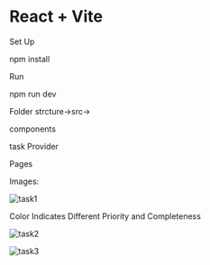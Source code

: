 # React + Vite

Set Up

npm install


Run

npm run dev


Folder strcture->src->

components

task Provider

Pages

Images:

![task1](https://github.com/Uchhia/TaskManager/assets/103598945/5d3025f1-4ea2-4223-84b1-68ce7f215902)

Color Indicates Different Priority and Completeness

![task2](https://github.com/Uchhia/TaskManager/assets/103598945/4c0be076-69fc-4f72-a214-7c2179ca8567)


![task3](https://github.com/Uchhia/TaskManager/assets/103598945/093a7f29-563c-4182-ab6c-ad683a577844)









